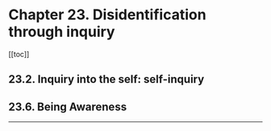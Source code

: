 # Chapter 23. Disidentification through inquiry

[[toc]]

## 23.2. Inquiry into the self: self-inquiry

## 23.6. Being Awareness



---